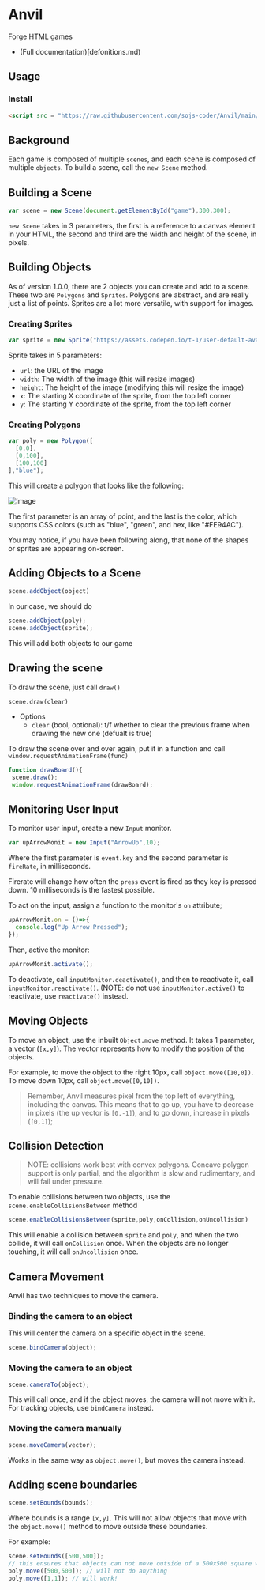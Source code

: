 # Anvil
Forge HTML games
- (Full documentation)[defonitions.md)

## Usage
### Install 
```html
<script src = "https://raw.githubusercontent.com/sojs-coder/Anvil/main/script.js"></script>
```

## Background

Each game is composed of multiple `scenes`, and each scene is composed of multiple `objects`.
To build a scene, call the `new Scene` method.

## Building a Scene

```js
var scene = new Scene(document.getElementById("game"),300,300);
```

`new Scene` takes in 3 parameters, the first is a reference to a canvas element in your HTML, the second and third are the width and height of the scene, in pixels.

## Building Objects

As of version 1.0.0, there are 2 objects you can create and add to a scene. These two are `Polygons` and `Sprites`. Polygons are abstract, and are really just a list of points. Sprites are a lot more versatile, with support for images.

### Creating Sprites

```js
var sprite = new Sprite("https://assets.codepen.io/t-1/user-default-avatar.jpg?fit=crop&format=auto&height=512&version=0&width=512",500,500,64,64);
```

Sprite takes in 5 parameters:
- `url`: the URL of the image
- `width`: The width of the image (this will resize images)
- `height`: The height of the image (modifying this will resize the image)
- `x`: The starting X coordinate of the sprite, from the top left corner
- `y`: The starting Y coordinate of the sprite, from the top left corner

### Creating Polygons

```js
var poly = new Polygon([
  [0,0],
  [0,100],
  [100,100]
],"blue");
```
This will create a polygon that looks like the following:

![image](https://github.com/sojs-coder/Anvil/assets/77751154/b3816cd2-a25f-4976-9046-8550e00cbaf0)

The first parameter is an array of point, and the last is the color, which supports CSS colors (such as "blue", "green", and hex, like "#FE94AC").

You may notice, if you have been following along, that none of the shapes or sprites are appearing on-screen.

## Adding Objects to a Scene

```js
scene.addObject(object)
```

In our case, we should do

```js
scene.addObject(poly);
scene.addObject(sprite);
```
This will add both objects to our game

## Drawing the scene

To draw the scene, just call `draw()`
```
scene.draw(clear)
```
- Options
  - `clear` (bool, optional): t/f whether to clear the previous frame when drawing the new one (defualt is true)

 To draw the scene over and over again, put it in a function and call `window.requestAnimationFrame(func)`
 ```js
function drawBoard(){
  scene.draw();
  window.requestAnimationFrame(drawBoard);
```

## Monitoring User Input

To monitor user input, create a new `Input` monitor.

```js
var upArrowMonit = new Input("ArrowUp",10);
```

Where the first parameter is `event.key` and the second parameter is `fireRate`, in milliseconds.

Firerate will change how often the `press` event is fired as they key is pressed down. 10 milliseconds is the fastest possible.

To act on the input, assign a function to the monitor's `on` attribute;

```js
upArrowMonit.on = ()=>{
  console.log("Up Arrow Pressed");
});
```

Then, active the monitor:

```js
upArrowMonit.activate();
```

To deactivate, call `inputMonitor.deactivate()`, and then to reactivate it, call `inputMonitor.reactivate()`. (NOTE: do not use `inputMonitor.active()` to reactivate, use `reactivate()` instead.

## Moving Objects

To move an object, use the inbuilt `Object.move` method.
It takes 1 parameter, a vector (`[x,y]`). The vector represents how to modify the position of the objects.

For example, to move the object to the right 10px, call `object.move([10,0])`.
To move down 10px, call `object.move([0,10])`.

> Remember, Anvil measures pixel from the top left of everything, including the canvas. This means that to go up, you have to decrease in pixels (the up vector is `[0,-1]`), and to go down, increase in pixels (`[0,1]`);

## Collision Detection

> NOTE: collisions work best with convex polygons. Concave polygon support is only partial, and the algorithm is slow and rudimentary, and will fail under pressure.

To enable collisions between two objects, use the `scene.enableCollisionsBetween` method

```js
scene.enableCollisionsBetween(sprite,poly,onCollision,onUncollision)
```

This will enable a collision between `sprite` and `poly`, and when the two collide, it will call `onCollision` once. When the objects are no longer touching, it will call `onUncollision` once.

## Camera Movement

Anvil has two techniques to move the camera.

### Binding the camera to an object

This will center the camera on a specific object in the scene.

```js
scene.bindCamera(object);
```

### Moving the camera to an object

```js
scene.cameraTo(object);
```

This will call once, and if the object moves, the camera will not move with it. For tracking objects, use `bindCamera` instead.

### Moving the camera manually

```js
scene.moveCamera(vector);
```

Works in the same way as `object.move()`, but moves the camera instead.

## Adding scene boundaries

```js
scene.setBounds(bounds);
```

Where bounds is a range `[x,y]`. This will not allow objects that move with the `object.move()` method to move outside these boundaries.

For example:

```js
scene.setBounds([500,500]);
// this ensures that objects can not move outside of a 500x500 square with the object.move method
poly.move([500,500]); // will not do anything
poly.move([1,1]); // will work!
```


